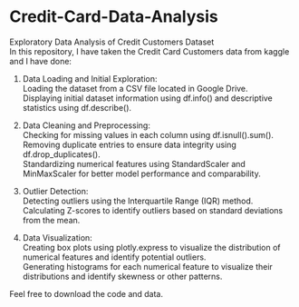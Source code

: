 # Credit-Card-Data-Analysis
Exploratory Data Analysis of Credit Customers Dataset<br>
In this repository, I have taken the Credit Card Customers data from kaggle and I have done: <br>

1. Data Loading and Initial Exploration:<br>
Loading the dataset from a CSV file located in Google Drive.<br>
Displaying initial dataset information using df.info() and descriptive statistics using df.describe().<br>

2. Data Cleaning and Preprocessing:<br>
Checking for missing values in each column using df.isnull().sum().<br>
Removing duplicate entries to ensure data integrity using df.drop_duplicates().<br>
Standardizing numerical features using StandardScaler and MinMaxScaler for better model performance and comparability.<br>

3. Outlier Detection:<br>
Detecting outliers using the Interquartile Range (IQR) method.<br>
Calculating Z-scores to identify outliers based on standard deviations from the mean.<br>

4. Data Visualization:<br>
Creating box plots using plotly.express to visualize the distribution of numerical features and identify potential outliers.<br>
Generating histograms for each numerical feature to visualize their distributions and identify skewness or other patterns.<br>

Feel free to download the code and data.
